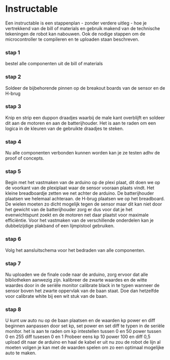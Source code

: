 # Instructable

Een instructable is een stappenplan - zonder verdere uitleg - hoe je vertrekkend van de bill of materials en gebruik makend van de technische tekeningen de robot kan nabouwen. Ook de nodige stappen om de microcontroller te compileren en te uploaden staan beschreven.  

### stap 1
bestel alle componenten uit de bill of materials  

### stap 2
Soldeer de bijbehorende pinnen op de breakout boards van de sensor en de H-brug

### stap 3
Knip en strip een duppon draadjes waarbij de male kant overblijft en soldeer dit aan de motoren en aan de batterijhouder. Het is aan te raden om een logica in de kleuren van de gebruikte draadjes te steken.

### stap 4
Nu alle componenten verbonden kunnen worden kan je ze testen adhv de proof of concepts.

### stap 5

Begin met het vastmaken van de arduino op de plexi plaat, dit doen we op de voorkant van de plexiplaat waar de sensor vooraan plaats vindt. Het kleine breadboardje zetten we net achter de arduino. De batterijhouder plaatsen we helemaal achteraan. de H-brug plaatsen we op het breadboard. De wielen moeten zo dicht mogelijk tegen de sensor maar dit kan niet door het gewicht van de batterijhouder zorg er dus voor dat je het evenwichtspunt zoekt en de motoren net daar plaatst voor maximale efficiëntie. Voor het vastmaken van de verschillende onderdelen kan je dubbelzijdige plakband of een lijmpistool gebruiken. 

### stap 6

Volg het aansluitschema voor het bedraden van alle componenten.

### stap 7

Nu uploaden we de finale code naar de arduino, zorg ervoor dat alle bibliotheken aanwezig zijn. kalibreer de zwarte waardes en de witte waardes door in de seriële monitor calibrate black in te typen wanneer de sensor boven het zwarte oppervlak van de baan staat. Doe dan hetzelfde voor calibrate white bij een wit stuk van de baan. 

### stap 8

U kunt uw auto nu op de baan plaatsen en de waarden kp power en diff beginnen aanpassen door set kp, set power en set diff te typen in de seriële monitor. 
het is aan te raden om kp intestellen  tussen 0 en 50
power tussen 0 en 255
diff tusesen 0 en 1
Probeer eens kp 10 power 100 en diff 0,5 upload dit naar de arduino en haal de kabel er uit nu zou de robot de lijn al moeten volgen je kan met de waarden spelen om zo een optimaal mogelijke auto te maken.

